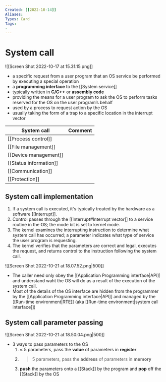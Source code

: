 ```yaml
---
Created: [[2022-10-14]]
Aliases: 
Types: Card
Tags: 
- 
---
```

# System call
![[Screen Shot 2022-10-17 at 15.31.15.png]]
- a specific request from a user program that an OS service be performed by executing a special operation
- a **programming interface** to the [[System service]]
- typically written in **C/C++** or **assembly code**
- providing the means for a user program to ask the OS to perform tasks reserved for the OS on the user program’s behalf
- used by a process to request action by the OS
- usually taking the form of a trap to a specific location in the interrupt vector

| System call            | Comment |
| ---------------------- | ------- |
| [[Process control]]    |         |
| [[File management]]    |         |
| [[Device management]]  |         |
| [[Status information]] |         |
| [[Communication]]      |         |
| [[Protection]]         |         |

## System call implementation
1. If a system call is executed, it's typically treated by the hardware as a software [[Interrupt]]. 
2. Control passes through the [[Interrupt#Interrupt vector]] to a service routine in the OS; the mode bit is set to kernel mode. 
3. The kernel examines the interrupting instruction to determine what system call has occurred; a parameter indicates what type of service the user program is requesting.
4. The kernel verifies that the parameters are correct and legal, executes the request, and returns control to the instruction following the system call.

![[Screen Shot 2022-10-21 at 18.07.52.png|500]]
- The caller need only obey the [[Application Programming interface|API]] and understand waht the OS will do as a result of the execution of the system call. 
- Most of the details of the OS interface are hidden from the programmer by the [[Application Programming interface|API]] and managed by the [[Run-time environment|RTE]] (aka [[Run-time environment|system call interface]])

## System call parameter passing
![[Screen Shot 2022-10-21 at 18.50.04.png|500]]
- 3 ways to pass parameters to the OS
	1. $\leq$ 5 parameters, pass the **value** of parameters in **register**
	2. > 5 parameters, pass the **address** of parameters in **memory**
	3. **push** the parameters onto a [[Stack]] by the program 
	   and **pop** off the [[Stack]] by the OS
